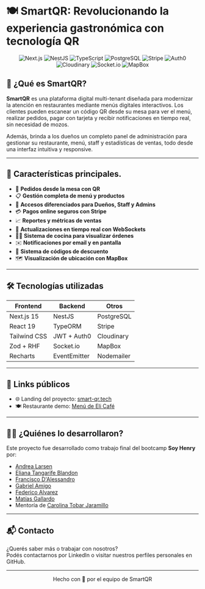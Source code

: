 # 🍽️ SmartQR: Revolucionando la experiencia gastronómica con tecnología QR

<div align="center">

![Next.js](https://img.shields.io/badge/Next.js-000000?style=for-the-badge&logo=next.js&logoColor=white)
![NestJS](https://img.shields.io/badge/NestJS-E0234E?style=for-the-badge&logo=nestjs&logoColor=white)
![TypeScript](https://img.shields.io/badge/TypeScript-007ACC?style=for-the-badge&logo=typescript&logoColor=white)
![PostgreSQL](https://img.shields.io/badge/PostgreSQL-316192?style=for-the-badge&logo=postgresql&logoColor=white)
![Stripe](https://img.shields.io/badge/Stripe-008CDD?style=for-the-badge&logo=stripe&logoColor=white)
![Auth0](https://img.shields.io/badge/Auth0-EB5424?style=for-the-badge&logo=auth0&logoColor=white)
![Cloudinary](https://img.shields.io/badge/Cloudinary-3448C5?style=for-the-badge&logo=cloudinary&logoColor=white)
![Socket.io](https://img.shields.io/badge/Socket.io-010101?style=for-the-badge&logo=socket.io&logoColor=white)
![MapBox](https://img.shields.io/badge/MapBox-000000?style=for-the-badge&logo=mapbox&logoColor=white)

</div>

## 🧠 ¿Qué es SmartQR?

**SmartQR**  es una plataforma digital multi-tenant diseñada para modernizar la atención en restaurantes mediante menús digitales interactivos. Los clientes pueden escanear un código QR desde su mesa para ver el menú, realizar pedidos, pagar con tarjeta y recibir notificaciones en tiempo real, sin necesidad de mozos.

Además, brinda a los dueños un completo panel de administración para gestionar su restaurante, menú, staff y estadísticas de ventas, todo desde una interfaz intuitiva y responsive.

---

## 🌟 Características principales.

- 🧾 **Pedidos desde la mesa con QR**
- 📋 **Gestión completa de menú y productos**
- 🔐 **Accesos diferenciados para Dueños, Staff y Admins**
- 💳 **Pagos online seguros con Stripe**
- 📈 **Reportes y métricas de ventas**
- 🔄 **Actualizaciones en tiempo real con WebSockets**
- 🧑‍🍳 **Sistema de cocina para visualizar órdenes**
- ✉️ **Notificaciones por email y en pantalla**
- 🎁 **Sistema de códigos de descuento**
- 🗺️ **Visualización de ubicación con MapBox**

---

## 🛠️ Tecnologías utilizadas

| Frontend | Backend | Otros |
|----------|---------|-------|
| Next.js 15 | NestJS | PostgreSQL |
| React 19 | TypeORM | Stripe |
| Tailwind CSS | JWT + Auth0 | Cloudinary |
| Zod + RHF | Socket.io | MapBox |
| Recharts | EventEmitter | Nodemailer |

---

## 🔗 Links públicos

- 🌐 Landing del proyecto: [smart-qr.tech](https://www.smart-qr.tech/)
- 🍽️ Restaurante demo: [Menú de Eli Café](https://www.smart-qr.tech/menu/eli-cafe)

---

## 👨‍💻 ¿Quiénes lo desarrollaron?

Este proyecto fue desarrollado como trabajo final del bootcamp **Soy Henry** por:

- [Andrea Larsen](https://www.linkedin.com/in/andreablarsen/)
- [Eliana Tangarife Blandon](https://www.linkedin.com/in/elianatangarifeblandon/)
- [Francisco D'Alessandro](https://www.linkedin.com/in/francisco-dalessandro/)
- [Gabriel Amigo](https://www.linkedin.com/in/amigogabrielernesto/)
- [Federico Alvarez](https://www.linkedin.com/in/federico-alvarez97/)
- [Matías Gallardo](https://www.linkedin.com/in/matias-gallardo-dev/)  
- Mentoría de [Carolina Tobar Jaramillo](https://www.linkedin.com/in/carolina-tobar-jaramillo/)

---

## 📬 Contacto

¿Querés saber más o trabajar con nosotros?  
Podés contactarnos por LinkedIn o visitar nuestros perfiles personales en GitHub.

---

<div align="center">
  Hecho con 💛 por el equipo de SmartQR
</div>
